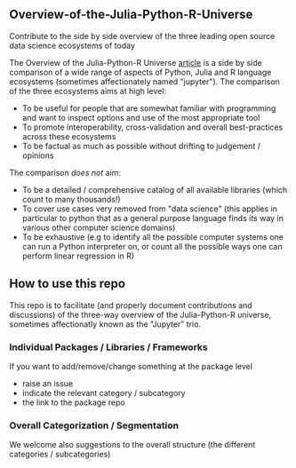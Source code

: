 ## Overview-of-the-Julia-Python-R-Universe
Contribute to the side by side overview of the three leading open source data science ecosystems of today


The Overview of the Julia-Python-R Universe [article](https://www.openriskmanual.org/wiki/Overview_of_the_Julia-Python-R_Universe) is a side by side comparison of a wide range of aspects of Python, Julia and R language ecosystems (sometimes affectionately named "jupyter"). The comparison of the three ecosystems aims at high level:

* To be useful for people that are somewhat familiar with programming and want to inspect options and use of the most appropriate tool
* To promote interoperability, cross-validation and overall best-practices across these ecosystems
* To be factual as much as possible without drifting to judgement / opinions

The comparison *does not* aim:

* To be a detailed / comprehensive catalog of all available libraries (which count to many thousands!)
* To cover use cases very removed from "data science" (this applies in particular to python that as a general purpose language finds its way in various other computer science domains)
* To be exhaustive (e.g to identify all the possible computer systems one can run a Python interpreter on, or count all the possible ways one can perform linear regression in R)

## How to use this repo
This repo is to facilitate (and properly document contributions and discussions) of the three-way overview of the Julia-Python-R universe, sometimes affectionatly known as the "Jupyter" trio. 

### Individual Packages / Libraries / Frameworks
If you want to add/remove/change something at the package level
* raise an issue
* indicate the relevant category / subcategory 
* the link to the package repo


### Overall Categorization / Segmentation
We welcome also suggestions to the overall structure (the different categories / subcategories)


